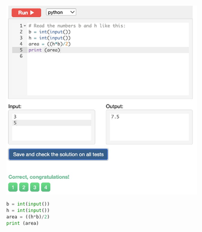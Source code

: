 ![Solution](https://github.com/KaiFig/unit-1/blob/main/Snakify/Lesson_1/area_of_right_triangle.jpg)

```.py
b = int(input())
h = int(input())
area = ((h*b)/2)
print (area)

